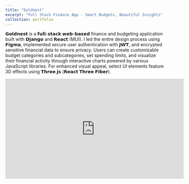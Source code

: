 ```yaml
---
title: "Goldnest"
excerpt: "Full Stack Finance App - Smart Budgets, Beautiful Insights"
collection: portfolio
---
```

𝗚𝗼𝗹𝗱𝗻𝗲𝘀𝘁 is a 𝗳𝘂𝗹𝗹-𝘀𝘁𝗮𝗰𝗸 𝘄𝗲𝗯-𝗯𝗮𝘀𝗲𝗱 finance and budgeting application built with 𝗗𝗷𝗮𝗻𝗴𝗼 and 𝗥𝗲𝗮𝗰𝘁 (MUI). I led the entire design process using 𝗙𝗶𝗴𝗺𝗮, implemented secure user authentication with 𝗝𝗪𝗧, and encrypted sensitive financial data to ensure privacy. Users can create customizable budget categories and subcategories, set spending limits, and visualize their financial activity through interactive charts powered by various JavaScript libraries. For enhanced visual appeal, select UI elements feature 3D effects using 𝗧𝗵𝗿𝗲𝗲.𝗷𝘀 (𝗥𝗲𝗮𝗰𝘁 𝗧𝗵𝗿𝗲𝗲 𝗙𝗶𝗯𝗲𝗿).

<iframe width="560" height="315" src="https://www.youtube.com/embed/Lis2se-W8F8?si=w7roUpcgo_zbYaTy" title="YouTube video player" frameborder="0" allow="accelerometer; autoplay; clipboard-write; encrypted-media; gyroscope; picture-in-picture; web-share" referrerpolicy="strict-origin-when-cross-origin" allowfullscreen></iframe>
